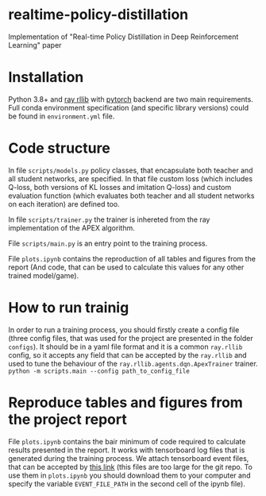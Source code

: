 # realtime-policy-distillation
Implementation of "Real-time Policy Distillation in Deep Reinforcement Learning" paper


# Installation

Python 3.8+ and [ray rllib](https://docs.ray.io/en/master/rllib.html) with [pytorch](https://pytorch.org/) backend are two main requirements. Full conda environment specification (and specific library versions) could be found in `environment.yml` file. 

# Code structure

In file `scripts/models.py` policy classes, that encapsulate both teacher and all student networks, are specified. In that file custom loss (which includes Q-loss, both versions of KL losses and imitation Q-loss) and custom evaluation function (which evaluates both teacher and all student networks on each iteration) are defined too. 

In file `scripts/trainer.py` the trainer is inhereted from the ray implementation of the APEX algorithm.

File `scripts/main.py` is an entry point to the training process.

File `plots.ipynb` contains the reproduction of all tables and figures from the report (And code, that can be used to calculate this values for any other trained model/game).

# How to run trainig

In order to run a training process, you should firstly create a config file (three config files, that was used for the project are presented in the folder `configs`). It should be in a yaml file format and it is a common `ray.rllib` config, so it accepts any field that can be accepted by the `ray.rllib` and used to tune the behaviour of the `ray.rllib.agents.dqn.ApexTrainer` trainer.
```python -m scripts.main --config path_to_config_file```

# Reproduce tables and figures from the project report

File `plots.ipynb` contains the bair minimum of code required to calculate results presented in the report. It works with tensorboard log files that is generated during the training process. We attach tensorboard event files, that can be accepted by [this link](https://drive.google.com/drive/folders/1uyWwqtgKi_sMvkWF6YDKVl_TsqW035bu?usp=sharing) (this files are too large for the git repo. To use them in `plots.ipynb` you should download them to your computer and specify the variable `EVENT_FILE_PATH` in the second cell of the ipynb file). 
